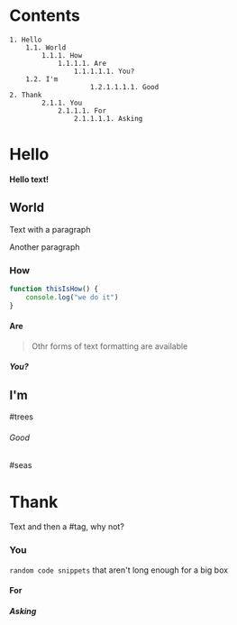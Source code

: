 <a name="start-of-contents" />

# Contents
	1. Hello
		1.1. World
			1.1.1. How
				1.1.1.1. Are
					1.1.1.1.1. You?
		1.2. I'm
						1.2.1.1.1.1. Good
	2. Thank
			2.1.1. You
				2.1.1.1. For
					2.1.1.1.1. Asking
<a name="end-of-contents" />

# Hello
**Hello text!**

## World
Text with a paragraph

Another paragraph

### How
```js
function thisIsHow() {
    console.log("we do it")
}
```

#### Are
> Othr forms of text formatting are available
##### You?

## I'm
#trees
###### Good
#seas
# Thank
Text and then a #tag, why not?
### You
`random code snippets` that aren't long enough for a big box
#### For
##### Asking
